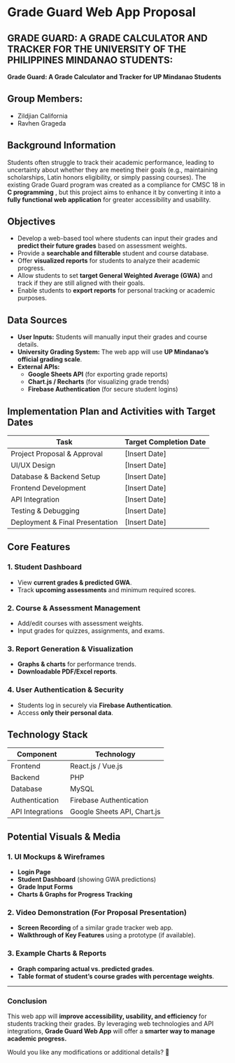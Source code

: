 ﻿
# Grade Guard Web App Proposal

## **GRADE GUARD: A GRADE CALCULATOR AND TRACKER FOR THE UNIVERSITY OF THE PHILIPPINES MINDANAO STUDENTS:**
**Grade Guard: A Grade Calculator and Tracker for UP Mindanao Students**

## **Group Members:**
- Zildjian California
- Ravhen Grageda

## **Background Information**
Students often struggle to track their academic performance, leading to uncertainty about whether they are meeting their goals (e.g., maintaining scholarships, Latin honors eligibility, or simply passing courses). The existing Grade Guard program was created as a compliance for CMSC 18 in **C programming** , but this project aims to enhance it by converting it into a **fully functional web application** for greater accessibility and usability.

## **Objectives**
- Develop a web-based tool where students can input their grades and **predict their future grades** based on assessment weights.
- Provide a **searchable and filterable** student and course database.
- Offer **visualized reports** for students to analyze their academic progress.
- Allow students to set **target General Weighted Average (GWA)** and track if they are still aligned with their goals.
- Enable students to **export reports** for personal tracking or academic purposes.

## **Data Sources**
- **User Inputs:** Students will manually input their grades and course details.
- **University Grading System:** The web app will use **UP Mindanao’s official grading scale**.
- **External APIs:**
  - **Google Sheets API** (for exporting grade reports)
  - **Chart.js / Recharts** (for visualizing grade trends)
  - **Firebase Authentication** (for secure student logins)

## **Implementation Plan and Activities with Target Dates**
| **Task**                         | **Target Completion Date** |
|----------------------------------|----------------------------|
| Project Proposal & Approval     | [Insert Date]              |
| UI/UX Design                    | [Insert Date]              |
| Database & Backend Setup        | [Insert Date]              |
| Frontend Development            | [Insert Date]              |
| API Integration                 | [Insert Date]              |
| Testing & Debugging             | [Insert Date]              |
| Deployment & Final Presentation | [Insert Date]              |

## **Core Features**
### **1. Student Dashboard**
- View **current grades & predicted GWA**.
- Track **upcoming assessments** and minimum required scores.

### **2. Course & Assessment Management**
- Add/edit courses with assessment weights.
- Input grades for quizzes, assignments, and exams.

### **3. Report Generation & Visualization**
- **Graphs & charts** for performance trends.
- **Downloadable PDF/Excel reports**.

### **4. User Authentication & Security**
- Students log in securely via **Firebase Authentication**.
- Access **only their personal data**.

## **Technology Stack**
| **Component**   | **Technology** |
|----------------|---------------|
| Frontend      | React.js / Vue.js |
| Backend      | PHP |
| Database      | MySQL  |
| Authentication | Firebase Authentication |
| API Integrations | Google Sheets API, Chart.js |

## **Potential Visuals & Media**
### **1. UI Mockups & Wireframes**
- **Login Page**
- **Student Dashboard** (showing GWA predictions)
- **Grade Input Forms**
- **Charts & Graphs for Progress Tracking**

### **2. Video Demonstration (For Proposal Presentation)**
- **Screen Recording** of a similar grade tracker web app.
- **Walkthrough of Key Features** using a prototype (if available).

### **3. Example Charts & Reports**
- **Graph comparing actual vs. predicted grades**.
- **Table format of student’s course grades with percentage weights**.

---
### **Conclusion**
This web app will **improve accessibility, usability, and efficiency** for students tracking their grades. By leveraging web technologies and API integrations, **Grade Guard Web App** will offer a **smarter way to manage academic progress.**

Would you like any modifications or additional details? 🚀

